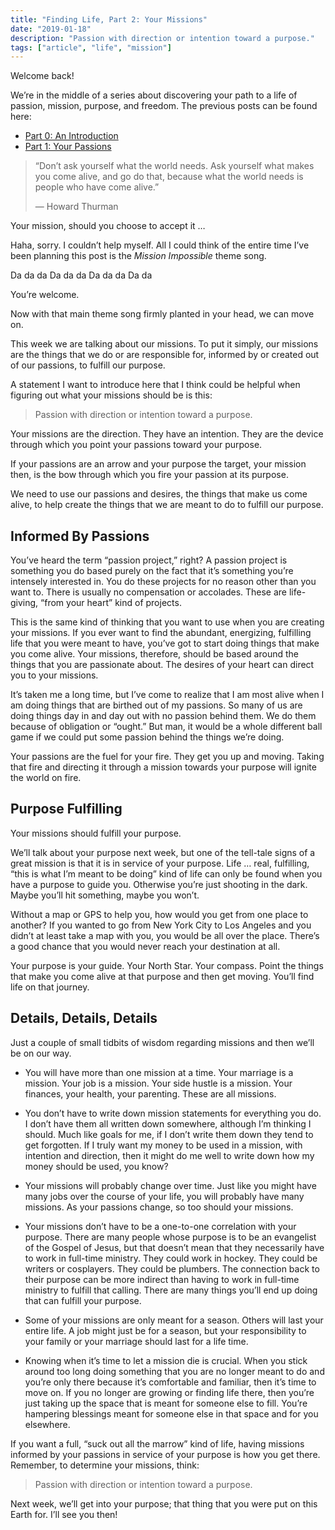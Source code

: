 ```yaml
---
title: "Finding Life, Part 2: Your Missions"
date: "2019-01-18"
description: "Passion with direction or intention toward a purpose."
tags: ["article", "life", "mission"]
---
```


Welcome back!

We’re in the middle of a series about discovering your path to a life of passion, mission, purpose, and freedom. The previous posts can be found here:

- [Part 0: An Introduction](https://medium.com/@richarddubay/finding-life-part-0-an-introduction-cf2f04138cb1)
- [Part 1: Your Passions](https://medium.com/@richarddubay/finding-life-part-1-your-passions-44143d18f42c)

> “Don’t ask yourself what the world needs. Ask yourself what makes you come alive, and go do that, because what the world needs is people who have come alive.”
>
> — Howard Thurman

Your mission, should you choose to accept it …

Haha, sorry. I couldn’t help myself. All I could think of the entire time I’ve been planning this post is the _Mission Impossible_ theme song.

Da da da
Da da da
Da da da
Da da

You’re welcome.

Now with that main theme song firmly planted in your head, we can move on.

This week we are talking about our missions. To put it simply, our missions are the things that we do or are responsible for, informed by or created out of our passions, to fulfill our purpose.

A statement I want to introduce here that I think could be helpful when figuring out what your missions should be is this:

> Passion with direction or intention toward a purpose.

Your missions are the direction. They have an intention. They are the device through which you point your passions toward your purpose.

If your passions are an arrow and your purpose the target, your mission then, is the bow through which you fire your passion at its purpose.

We need to use our passions and desires, the things that make us come alive, to help create the things that we are meant to do to fulfill our purpose.

## Informed By Passions

You’ve heard the term “passion project,” right? A passion project is something you do based purely on the fact that it’s something you’re intensely interested in. You do these projects for no reason other than you want to. There is usually no compensation or accolades. These are life-giving, “from your heart” kind of projects.

This is the same kind of thinking that you want to use when you are creating your missions. If you ever want to find the abundant, energizing, fulfilling life that you were meant to have, you’ve got to start doing things that make you come alive. Your missions, therefore, should be based around the things that you are passionate about. The desires of your heart can direct you to your missions.

It’s taken me a long time, but I’ve come to realize that I am most alive when I am doing things that are birthed out of my passions. So many of us are doing things day in and day out with no passion behind them. We do them because of obligation or “ought.” But man, it would be a whole different ball game if we could put some passion behind the things we’re doing.

Your passions are the fuel for your fire. They get you up and moving. Taking that fire and directing it through a mission towards your purpose will ignite the world on fire.

## Purpose Fulfilling

Your missions should fulfill your purpose.

We’ll talk about your purpose next week, but one of the tell-tale signs of a great mission is that it is in service of your purpose. Life … real, fulfilling, “this is what I’m meant to be doing” kind of life can only be found when you have a purpose to guide you. Otherwise you’re just shooting in the dark. Maybe you’ll hit something, maybe you won’t.

Without a map or GPS to help you, how would you get from one place to another? If you wanted to go from New York City to Los Angeles and you didn’t at least take a map with you, you would be all over the place. There’s a good chance that you would never reach your destination at all.

Your purpose is your guide. Your North Star. Your compass. Point the things that make you come alive at that purpose and then get moving. You’ll find life on that journey.

## Details, Details, Details

Just a couple of small tidbits of wisdom regarding missions and then we’ll be on our way.

- You will have more than one mission at a time. Your marriage is a mission. Your job is a mission. Your side hustle is a mission. Your finances, your health, your parenting. These are all missions.

- You don’t have to write down mission statements for everything you do. I don’t have them all written down somewhere, although I’m thinking I should. Much like goals for me, if I don’t write them down they tend to get forgotten. If I truly want my money to be used in a mission, with intention and direction, then it might do me well to write down how my money should be used, you know?

- Your missions will probably change over time. Just like you might have many jobs over the course of your life, you will probably have many missions. As your passions change, so too should your missions.

- Your missions don’t have to be a one-to-one correlation with your purpose. There are many people whose purpose is to be an evangelist of the Gospel of Jesus, but that doesn’t mean that they necessarily have to work in full-time ministry. They could work in hockey. They could be writers or cosplayers. They could be plumbers. The connection back to their purpose can be more indirect than having to work in full-time ministry to fulfill that calling. There are many things you’ll end up doing that can fulfill your purpose.

- Some of your missions are only meant for a season. Others will last your entire life. A job might just be for a season, but your responsibility to your family or your marriage should last for a life time.

- Knowing when it’s time to let a mission die is crucial. When you stick around too long doing something that you are no longer meant to do and you’re only there because it’s comfortable and familiar, then it’s time to move on. If you no longer are growing or finding life there, then you’re just taking up the space that is meant for someone else to fill. You’re hampering blessings meant for someone else in that space and for you elsewhere.

If you want a full, “suck out all the marrow” kind of life, having missions informed by your passions in service of your purpose is how you get there. Remember, to determine your missions, think:

> Passion with direction or intention toward a purpose.

Next week, we’ll get into your purpose; that thing that you were put on this Earth for. I’ll see you then!
